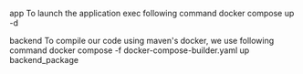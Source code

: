 app
To launch the application exec following command
    docker compose up -d 

backend
To compile our code using maven's docker, we use following command
    docker compose -f docker-compose-builder.yaml up backend_package
